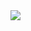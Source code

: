 <img src = "https://github.com/amalshafernando/PowerBI/blob/main/Data%20visualize%20with%20power%20BI%20making%20dashboard/dashboard. Pang" >
